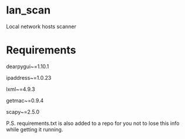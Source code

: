 # lan_scan
Local network hosts scanner 

# Requirements
dearpygui~=1.10.1

ipaddress~=1.0.23

lxml~=4.9.3

getmac~=0.9.4

scapy~=2.5.0

P.S. requirements.txt is also added to a repo for you not to lose this info while getting it running. 
